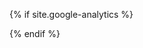 {% if site.google-analytics %}
<script type="text/javascript">
    var _gaq = _gaq || [];
    _gaq.push(['_setAccount', '{{ site.google-analytics }}']);
    _gaq.push(['_trackPageview']);
    (function() {
        var ga = document.createElement('script'); ga.type = 'text/javascript'; ga.async = true;
        ga.src = ('https:' == document.location.protocol ? 'https://ssl' : 'http://www') + '.google-analytics.com/ga.js';
        var s = document.getElementsByTagName('script')[0]; s.parentNode.insertBefore(ga, s);
    })();
</script>
{% endif %}
